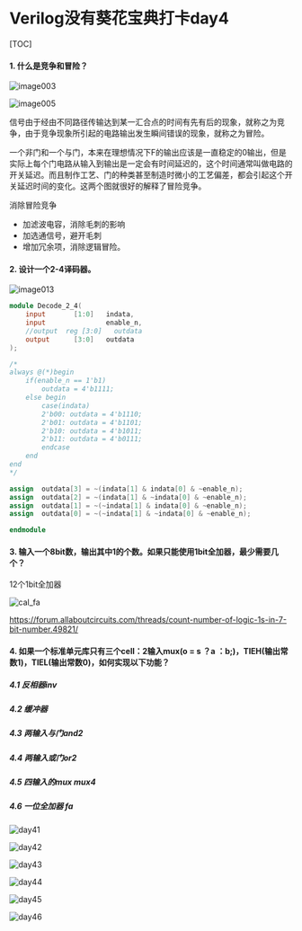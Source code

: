 # Verilog没有葵花宝典打卡day4

[TOC]

#### 1. 什么是竞争和冒险？

![image003](https://wx4.sinaimg.cn/large/006C4SD7ly1g2ew2ychv9j30e806n3yd.jpg)

![image005](https://wx4.sinaimg.cn/large/006C4SD7ly1g2ew2ygp0yj30bx085jr9.jpg)

信号由于经由不同路径传输达到某一汇合点的时间有先有后的现象，就称之为竞争，由于竞争现象所引起的电路输出发生瞬间错误的现象，就称之为冒险。

一个非门和一个与门，本来在理想情况下F的输出应该是一直稳定的0输出，但是实际上每个门电路从输入到输出是一定会有时间延迟的，这个时间通常叫做电路的开关延迟。而且制作工艺、门的种类甚至制造时微小的工艺偏差，都会引起这个开关延迟时间的变化。这两个图就很好的解释了冒险竞争。

消除冒险竞争

- 加滤波电容，消除毛刺的影响
- 加选通信号，避开毛刺
- 增加冗余项，消除逻辑冒险。

#### 2. 设计一个2-4译码器。

![image013](https://wx1.sinaimg.cn/large/006C4SD7ly1g2ew5axmzgj30kk08zgm0.jpg)

```verilog
module Decode_2_4(
    input       [1:0]   indata,
    input               enable_n,
	//output  reg [3:0]   outdata
	output      [3:0]   outdata
);

/*
always @(*)begin
    if(enable_n == 1'b1)
        outdata = 4'b1111;
    else begin
        case(indata)
        2'b00: outdata = 4'b1110;
        2'b01: outdata = 4'b1101;
        2'b10: outdata = 4'b1011;
        2'b11: outdata = 4'b0111;
        endcase
    end
end
*/

assign  outdata[3] = ~(indata[1] & indata[0] & ~enable_n);
assign  outdata[2] = ~(indata[1] & ~indata[0] & ~enable_n);
assign  outdata[1] = ~(~indata[1] & indata[0] & ~enable_n);
assign  outdata[0] = ~(~indata[1] & ~indata[0] & ~enable_n);

endmodule
```

#### 3. 输入一个8bit数，输出其中1的个数。如果只能使用1bit全加器，最少需要几个？

12个1bit全加器

![cal_fa](https://wx4.sinaimg.cn/large/006C4SD7ly1g2f6yjzqwuj32zv1y4b2a.jpg)

<https://forum.allaboutcircuits.com/threads/count-number-of-logic-1s-in-7-bit-number.49821/>

#### 4. 如果一个标准单元库只有三个cell：2输入mux(o = s ？a ：b;)，TIEH(输出常数1)，TIEL(输出常数0)，如何实现以下功能？

##### 4.1 反相器inv

##### 4.2 缓冲器 
##### 4.3 两输入与门and2
##### 4.4 两输入或门or2
##### 4.5 四输入的mux  mux4
##### 4.6 一位全加器 fa

![day41](https://ws1.sinaimg.cn/large/006C4SD7ly1g2f0vsc4t8j32wm1c8kjl.jpg)

![day42](https://ws4.sinaimg.cn/large/006C4SD7ly1g2f0vswddzj33581i5u0x.jpg)

![day43](https://ws3.sinaimg.cn/large/006C4SD7ly1g2f0vtm9lhj32q127ax6p.jpg)

![day44](https://wx1.sinaimg.cn/large/006C4SD7ly1g2f0vu0oh8j32wk20ax6p.jpg)

![day45](https://wx3.sinaimg.cn/large/006C4SD7ly1g2f0vuswr6j32st2b5b2a.jpg)

![day46](https://wx2.sinaimg.cn/large/006C4SD7ly1g2f0vvg9f0j32gy2coe81.jpg)